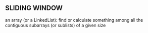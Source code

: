 ## SLIDING WINDOW
an array (or a LinkedList): find or calculate something among all the contiguous subarrays (or sublists) of a given size
